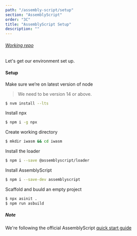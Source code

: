 ```yaml
---
path: "/assembly-script/setup"
section: "AssemblyScript"
order: "3C"
title: "AssemblyScript Setup"
description: ""
---
```


###### [Working repo](https://github.com/young/intro-to-web-assembly/tree/main/lessons/assembly-script/exercises/1/iwasm)

Let's get our environment set up.



#### Setup

Make sure we’re on latest version of node
> We need to be version 14 or above.

```bash
$ nvm install --lts
```

Install npx
```bash
$ npm i -g npx
```

Create working directory
```bash
$ mkdir iwasm && cd iwasm
```

Install the loader
```bash
$ npm i --save @assemblyscript/loader
```

Install AssemblyScript
```bash
$ npm i --save-dev assemblyscript
```


Scaffold and buuld an empty project
```bash
$ npx asinit .
$ npm run asbuild
```

##### Note
We're following the official AssemblyScript [quick start guide](https://www.assemblyscript.org/quick-start.html)
